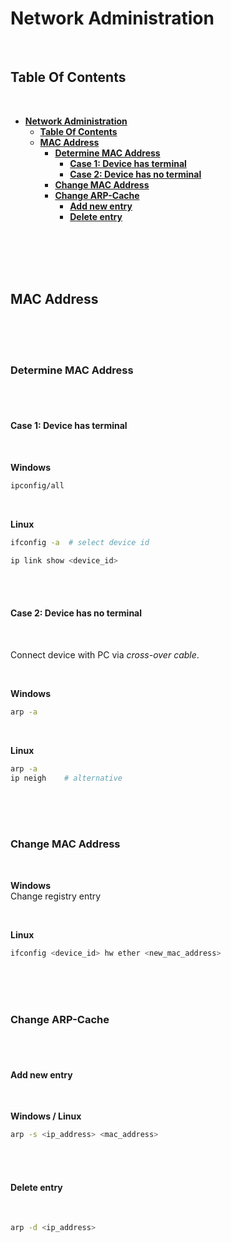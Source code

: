 # **Network Administration**
<br>

## **Table Of Contents**
<br>

- [**Network Administration**](#network-administration)
  - [**Table Of Contents**](#table-of-contents)
  - [**MAC Address**](#mac-address)
    - [**Determine MAC Address**](#determine-mac-address)
      - [**Case 1: Device has terminal**](#case-1-device-has-terminal)
      - [**Case 2: Device has no terminal**](#case-2-device-has-no-terminal)
    - [**Change MAC Address**](#change-mac-address)
    - [**Change ARP-Cache**](#change-arp-cache)
      - [**Add new entry**](#add-new-entry)
      - [**Delete entry**](#delete-entry)

<br>
<br>
<br>
<br>

## **MAC Address**
<br>
<br>
<br>

### **Determine MAC Address**
<br>
<br>

#### **Case 1: Device has terminal**
<br>

**Windows**

```bash
ipconfig/all
```

<br>

**Linux**

```bash
ifconfig -a  # select device id

ip link show <device_id>
```

<br>
<br>

#### **Case 2: Device has no terminal**
<br>

Connect device with PC via *cross-over cable*.

<br>

**Windows**

```bash
arp -a
```

<br>

**Linux**

```bash
arp -a
ip neigh    # alternative
```

<br>
<br>
<br>

### **Change MAC Address**
<br>

**Windows**  
Change registry entry

<br>

**Linux**

```bash
ifconfig <device_id> hw ether <new_mac_address>
```

<br>
<br>
<br>

### **Change ARP-Cache**
<br>
<br>

#### **Add new entry**
<br>

**Windows / Linux**

```bash
arp -s <ip_address> <mac_address>
```

<br>
<br>

#### **Delete entry**
<br>

```bash
arp -d <ip_address>
```